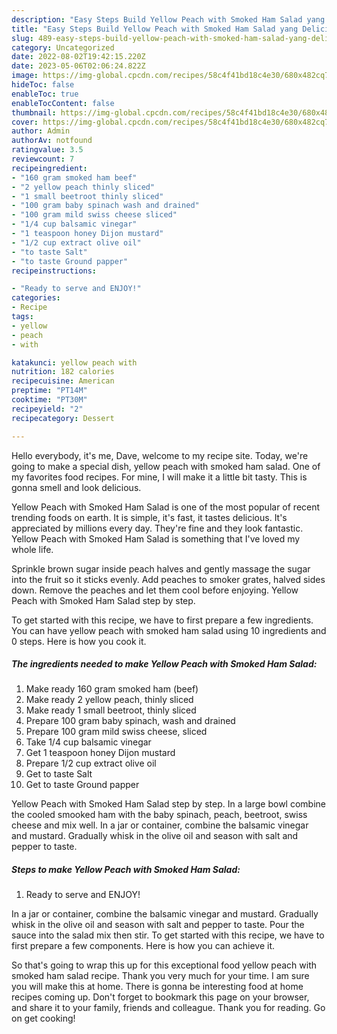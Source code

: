 ```yaml
---
description: "Easy Steps Build Yellow Peach with Smoked Ham Salad yang Delicious"
title: "Easy Steps Build Yellow Peach with Smoked Ham Salad yang Delicious"
slug: 489-easy-steps-build-yellow-peach-with-smoked-ham-salad-yang-delicious
category: Uncategorized
date: 2022-08-02T19:42:15.220Z
date: 2023-05-06T02:06:24.822Z
image: https://img-global.cpcdn.com/recipes/58c4f41bd18c4e30/680x482cq70/yellow-peach-with-smoked-ham-salad-recipe-main-photo.jpg
hideToc: false
enableToc: true
enableTocContent: false
thumbnail: https://img-global.cpcdn.com/recipes/58c4f41bd18c4e30/680x482cq70/yellow-peach-with-smoked-ham-salad-recipe-main-photo.jpg
cover: https://img-global.cpcdn.com/recipes/58c4f41bd18c4e30/680x482cq70/yellow-peach-with-smoked-ham-salad-recipe-main-photo.jpg
author: Admin
authorAv: notfound
ratingvalue: 3.5
reviewcount: 7
recipeingredient:
- "160 gram smoked ham beef"
- "2 yellow peach thinly sliced"
- "1 small beetroot thinly sliced"
- "100 gram baby spinach wash and drained"
- "100 gram mild swiss cheese sliced"
- "1/4 cup balsamic vinegar"
- "1 teaspoon honey Dijon mustard"
- "1/2 cup extract olive oil"
- "to taste Salt"
- "to taste Ground papper"
recipeinstructions:

- "Ready to serve and ENJOY!"
categories:
- Recipe
tags:
- yellow
- peach
- with

katakunci: yellow peach with 
nutrition: 182 calories
recipecuisine: American
preptime: "PT14M"
cooktime: "PT30M"
recipeyield: "2"
recipecategory: Dessert

---
```



Hello everybody, it's me, Dave, welcome to my recipe site. Today, we're going to make a special dish, yellow peach with smoked ham salad. One of my favorites food recipes. For mine, I will make it a little bit tasty. This is gonna smell and look delicious.

Yellow Peach with Smoked Ham Salad is one of the most popular of recent trending foods on earth. It is simple, it's fast, it tastes delicious. It's appreciated by millions every day. They're fine and they look fantastic. Yellow Peach with Smoked Ham Salad is something that I've loved my whole life.

Sprinkle brown sugar inside peach halves and gently massage the sugar into the fruit so it sticks evenly. Add peaches to smoker grates, halved sides down. Remove the peaches and let them cool before enjoying. Yellow Peach with Smoked Ham Salad step by step.


To get started with this recipe, we have to first prepare a few ingredients. You can have yellow peach with smoked ham salad using 10 ingredients and 0 steps. Here is how you cook it.

<!--inarticleads1-->

##### The ingredients needed to make Yellow Peach with Smoked Ham Salad:

1. Make ready 160 gram smoked ham (beef)
1. Make ready 2 yellow peach, thinly sliced
1. Make ready 1 small beetroot, thinly sliced
1. Prepare 100 gram baby spinach, wash and drained
1. Prepare 100 gram mild swiss cheese, sliced
1. Take 1/4 cup balsamic vinegar
1. Get 1 teaspoon honey Dijon mustard
1. Prepare 1/2 cup extract olive oil
1. Get to taste Salt
1. Get to taste Ground papper


Yellow Peach with Smoked Ham Salad step by step. In a large bowl combine the cooled smooked ham with the baby spinach, peach, beetroot, swiss cheese and mix well. In a jar or container, combine the balsamic vinegar and mustard. Gradually whisk in the olive oil and season with salt and pepper to taste. 

<!--inarticleads2-->

##### Steps to make Yellow Peach with Smoked Ham Salad:


1. Ready to serve and ENJOY!

In a jar or container, combine the balsamic vinegar and mustard. Gradually whisk in the olive oil and season with salt and pepper to taste. Pour the sauce into the salad mix then stir. To get started with this recipe, we have to first prepare a few components. Here is how you can achieve it. 

So that's going to wrap this up for this exceptional food yellow peach with smoked ham salad recipe. Thank you very much for your time. I am sure you will make this at home. There is gonna be interesting food at home recipes coming up. Don't forget to bookmark this page on your browser, and share it to your family, friends and colleague. Thank you for reading. Go on get cooking!
